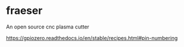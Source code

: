 # fraeser

An open source cnc plasma cutter

https://gpiozero.readthedocs.io/en/stable/recipes.html#pin-numbering

